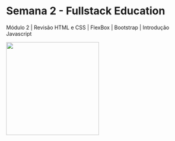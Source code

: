 # Semana 2 - Fullstack Education

Módulo 2 | Revisão HTML e CSS | FlexBox | Bootstrap | Introdução Javascript

<img src="https://media3.giphy.com/media/fuJPZBIIqzbt1kAYVc/giphy.gif?cid=6c09b9523kmk3zwxmfvhqzn601hpmukicqqhozhh0s5ehjg1&ep=v1_gifs_search&rid=giphy.gif&ct=g"  width="250">
